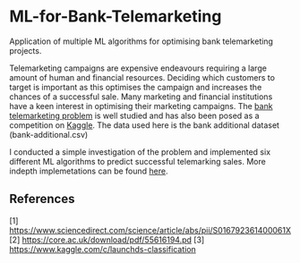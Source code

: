 # ML-for-Bank-Telemarketing
Application of multiple ML algorithms for optimising bank telemarketing projects. 

Telemarketing campaigns are expensive endeavours requiring a large amount of human and financial resources. Deciding which customers to target is important as this optimises the campaign and increases the chances of a successful sale. Many marketing and financial institutions have a keen interest in optimising their marketing campaigns. The [bank telemarketing problem](https://www.sciencedirect.com/science/article/abs/pii/S016792361400061X) is well studied and has also been posed as a competition on [Kaggle](https://www.kaggle.com/c/launchds-classification). The data used here is the bank additional dataset (bank-additional.csv)

I conducted a simple investigation of the problem and implemented six different ML algorithms to predict successful telemarking sales. More indepth implemetations can be found [here](https://www.kaggle.com/c/launchds-classification). 


## References
[1] https://www.sciencedirect.com/science/article/abs/pii/S016792361400061X
[2] https://core.ac.uk/download/pdf/55616194.pd
[3] https://www.kaggle.com/c/launchds-classification

